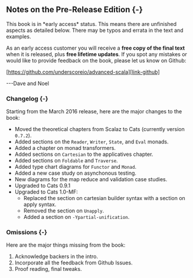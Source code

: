 ## Notes on the Pre-Release Edition {-}

<div class="callout callout-danger">
This book is in *early access* status.
This means there are unfinished aspects as detailed below.
There may be typos and errata in the text and examples.

As an early access customer you will receive a
**free copy of the final text** when it is released,
plus **free lifetime updates**.
If you spot any mistakes
or would like to provide feedback on the book,
please let us know on Github:

[https://github.com/underscoreio/advanced-scala][link-github]

---Dave and Noel
</div>

### Changelog {-}

Starting from the March 2016 release, here are the major changes to the book:

- Moved the theoretical chapters from Scalaz to Cats (currently version `0.7.2`).
- Added sections on the `Reader`, `Writer`, `State`, and `Eval` monads.
- Added a chapter on monad transformers.
- Added sections on `Cartesian` to the applicatives chapter.
- Added sections on `Foldable` and `Traverse`.
- Added type chart diagrams for `Functor` and `Monad`.
- Added a new case study on asynchonous testing.
- New diagrams for the map reduce and validation case studies.
- Upgraded to Cats 0.9.1
- Upgraded to Cats 1.0-MF:
   - Replaced the section on cartesian builder syntax
     with a section on apply syntax.
   - Removed the section on `Unapply`.
   - Added a section on `-Ypartial-unification`.

### Omissions {-}

Here are the major things missing from the book:

 1. Acknowledge backers in the intro.
 2. Incorporate all the feedback from Github Issues.
 3. Proof reading, final tweaks.
